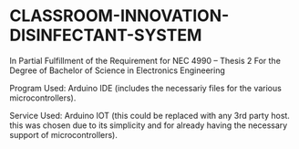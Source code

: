 # CLASSROOM-INNOVATION-DISINFECTANT-SYSTEM
In Partial Fulfillment of the Requirement for NEC 4990 – Thesis 2 For the Degree of Bachelor of Science in Electronics Engineering

Program Used: Arduino IDE 
(includes the necessariy files for the various microcontrollers).

Service Used: Arduino IOT 
(this could be replaced with any 3rd party host. this was chosen due to its simplicity and for already having the necessary support of microcontrollers). 
